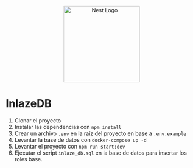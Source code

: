 <p align="center">
  <a href="http://nestjs.com/" target="blank"><img src="https://nestjs.com/img/logo-small.svg" width="200" alt="Nest Logo" /></a>
</p>

# InlazeDB

1. Clonar el proyecto
2. Instalar las dependencias con `npm install`
3. Crear un archivo `.env` en la raíz del proyecto en base a `.env.example`
4. Levantar la base de datos con `docker-compose up -d`
5. Levantar el proyecto con `npm run start:dev`
6. Ejecutar el script `inlaze_db.sql` en la base de datos para insertar los roles base.
